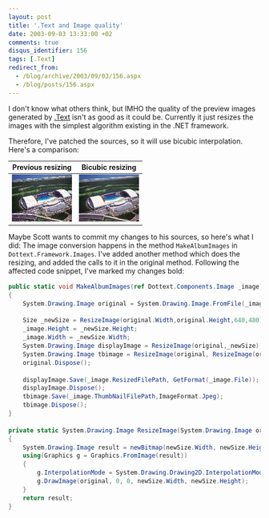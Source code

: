 ```yaml
---
layout: post
title: '.Text and Image quality'
date: 2003-09-03 13:33:00 +02
comments: true
disqus_identifier: 156
tags: [.Text]
redirect_from:
  - /blog/archive/2003/09/03/156.aspx
  - /blog/posts/156.aspx
---
```


I don't know what others think, but IMHO the quality of the preview images generated by [.Text](http://scottwater.com/dottext/) isn't as good as it could be. Currently it just resizes the images with the simplest algorithm existing in the .NET framework.

Therefore, I've patched the sources, so it will use bicubic interpolation. Here's a comparison:

| Previous resizing                                    | Bicubic resizing                                     |
|------------------------------------------------------|------------------------------------------------------|
| ![Standard resizing](/files/archive/pool_simple.jpg) | ![Bicubic resizing](/files/archive/pool_bicubic.jpg) |

Maybe Scott wants to commit my changes to his sources, so here's what I did: The image conversion happens in the method `MakeAlbumImages` in `Dottext.Framework.Images`. I've added another method which does the resizing, and added the calls to it in the original method. Following the affected code snippet, I've marked my changes bold:

``` C#
public static void MakeAlbumImages(ref Dottext.Components.Image _image)
{
    System.Drawing.Image original = System.Drawing.Image.FromFile(_image.OriginalFilePath);

    Size _newSize = ResizeImage(original.Width,original.Height,640,480);
    _image.Height = _newSize.Height;
    _image.Width = _newSize.Width;
    System.Drawing.Image displayImage = ResizeImage(original,_newSize);
    System.Drawing.Image tbimage = ResizeImage(original, ResizeImage(original.Width,original.Height,120,120));
    original.Dispose();

    displayImage.Save(_image.ResizedFilePath, GetFormat(_image.File));
    displayImage.Dispose();
    tbimage.Save(_image.ThumbNailFilePath,ImageFormat.Jpeg);
    tbimage.Dispose();
}

private static System.Drawing.Image ResizeImage(System.Drawing.Image original, Size newSize)
{
    System.Drawing.Image result = newBitmap(newSize.Width, newSize.Height);
    using(Graphics g = Graphics.FromImage(result))
    {
        g.InterpolationMode = System.Drawing.Drawing2D.InterpolationMode.HighQualityBicubic;
        g.DrawImage(original, 0, 0, newSize.Width, newSize.Height);
    }
    return result;
}
```
